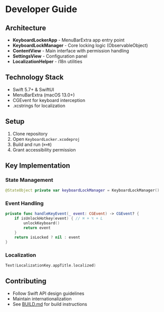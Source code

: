 # Developer Guide

## Architecture

- **KeyboardLockerApp** - MenuBarExtra app entry point
- **KeyboardLockManager** - Core locking logic (ObservableObject)  
- **ContentView** - Main interface with permission handling
- **SettingsView** - Configuration panel
- **LocalizationHelper** - i18n utilities

## Technology Stack

- Swift 5.7+ & SwiftUI
- MenuBarExtra (macOS 13.0+)
- CGEvent for keyboard interception
- .xcstrings for localization

## Setup

1. Clone repository
2. Open `KeyboardLocker.xcodeproj`
3. Build and run (`⌘+R`)
4. Grant accessibility permission

## Key Implementation

### State Management
```swift
@StateObject private var keyboardLockManager = KeyboardLockManager()
```

### Event Handling
```swift
private func handleKeyEvent(_ event: CGEvent) -> CGEvent? {
    if isUnlockHotkey(event) { // ⌘ + ⌥ + L
        unlockKeyboard()
        return event
    }
    return isLocked ? nil : event
}
```

### Localization
```swift
Text(LocalizationKey.appTitle.localized)
```

## Contributing

- Follow Swift API design guidelines
- Maintain internationalization  
- See [BUILD.md](BUILD.md) for build instructions
